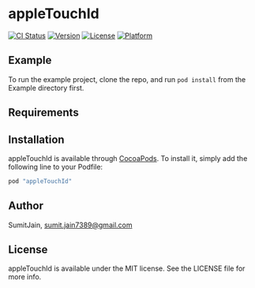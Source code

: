 # appleTouchId

[![CI Status](http://img.shields.io/travis/SumitJain/appleTouchId.svg?style=flat)](https://travis-ci.org/SumitJain/appleTouchId)
[![Version](https://img.shields.io/cocoapods/v/appleTouchId.svg?style=flat)](http://cocoapods.org/pods/appleTouchId)
[![License](https://img.shields.io/cocoapods/l/appleTouchId.svg?style=flat)](http://cocoapods.org/pods/appleTouchId)
[![Platform](https://img.shields.io/cocoapods/p/appleTouchId.svg?style=flat)](http://cocoapods.org/pods/appleTouchId)

## Example

To run the example project, clone the repo, and run `pod install` from the Example directory first.

## Requirements

## Installation

appleTouchId is available through [CocoaPods](http://cocoapods.org). To install
it, simply add the following line to your Podfile:

```ruby
pod "appleTouchId"
```

## Author

SumitJain, sumit.jain7389@gmail.com

## License

appleTouchId is available under the MIT license. See the LICENSE file for more info.
